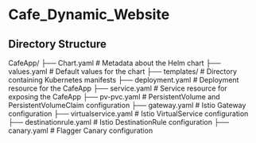 # Cafe_Dynamic_Website

## Directory Structure
CafeApp/ ├── Chart.yaml # Metadata about the Helm chart ├── values.yaml # Default values for the chart ├── templates/ # Directory containing Kubernetes manifests ├── deployment.yaml # Deployment resource for the CafeApp ├── service.yaml # Service resource for exposing the CafeApp ├── pv-pvc.yaml # PersistentVolume and PersistentVolumeClaim configuration ├── gateway.yaml # Istio Gateway configuration ├── virtualservice.yaml # Istio VirtualService configuration ├── destinationrule.yaml # Istio DestinationRule configuration ├── canary.yaml # Flagger Canary configuration
